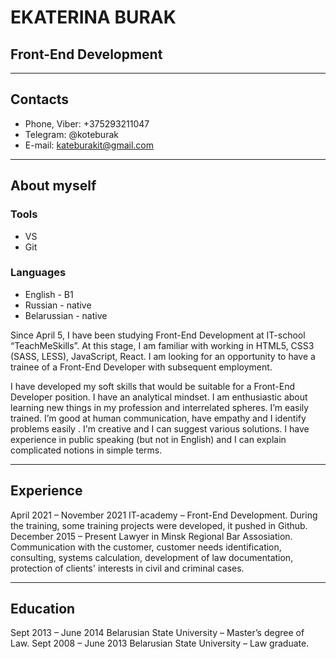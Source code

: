 # EKATERINA BURAK

## Front-End Development

---

## Contacts

- Phone, Viber: +375293211047
- Telegram: @koteburak
- E-mail: kateburakit@gmail.com

---

## About myself

### Tools

- VS
- Git

### Languages

- English - В1
- Russian - native
- Belarussian - native

Since April 5, I have been studying Front-End Development at IT-school “TeachMeSkills”. At this stage, I am familiar with working in HTML5, CSS3 (SASS, LESS), JavaScript, React. I am looking for an opportunity to have a trainee of a Front-End Developer with subsequent employment.

I have developed my soft skills that would be suitable for a Front-End Developer position. I have an analytical mindset. I am enthusiastic about learning new things in my profession and interrelated spheres. I’m easily trained. I’m good at human communication, have empathy and I identify problems easily . I'm creative and I can suggest various solutions. I have experience in public speaking (but not in English) and I can explain complicated notions in simple terms.

---

## Experience

April 2021 – November 2021 IT-academy – Front-End Development.
During the training, some training projects were developed, it pushed in Github.
December 2015 – Present Lawyer in Minsk Regional Bar Assosiation.
Communication with the customer, customer needs identification, consulting, systems calculation, development of law documentation, protection of clients' interests in civil and criminal cases.

---

## Education

Sept 2013 – June 2014 Belarusian State University – Master’s degree of Law.
Sept 2008 – June 2013 Belarusian State University – Law graduate.
